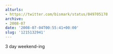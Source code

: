 ```yaml
---
alturls:
- https://twitter.com/bismark/status/849705178
archive:
- 2008-07
date: '2008-07-04T00:55:41+00:00'
slug: '1215132941'
---
```


3 day weekend-ing

